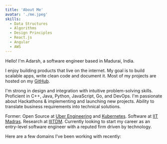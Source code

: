 ```yaml
---
title: 'About Me'
avatar: './me.jpeg'
skills:
  - Data Structures
  - Algorithms
  - Design Principles
  - React.js
  - Angular
  - AWS
---
```


Hello! I'm Adarsh, a software engineer based in Madurai, India.

I enjoy building products that live on the internet. My goal is to build scalable apps, write clean code and document it. Most of my projects are hosted on my [GitHub](https://github.com/Sai-Adarsh).

I'm strong in design and integration with intuitive problem-solving skills. Proficient in C++, Java, Python, JavaScript, Go, and DevOps. I'm passionate about Hackathons & implementing and launching new projects. Ability to translate business requirements into technical solutions. 

Former: Open Source at [Uber Engineering](https://eng.uber.com/) and [Kubernetes](https://www.cncf.io/). Software at [IIT Madras](https://www.iitm.ac.in/). Research at [IIITDM](https://www.iiitdm.ac.in/). Currently looking to start my career as an entry-level software engineer with a reputed firm driven by technology.

Here are a few domains I've been working with recently: